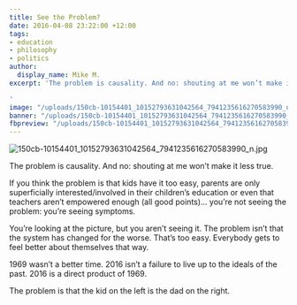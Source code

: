 ```yaml
---
title: See the Problem?
date: 2016-04-08 23:22:00 +12:00
tags:
- education
- philosophy
- politics
author:
  display_name: Mike M.
excerpt: 'The problem is causality. And no: shouting at me won’t make it less true.

'
image: "/uploads/150cb-10154401_10152793631042564_7941235616270583990_n.jpg"
banner: "/uploads/150cb-10154401_10152793631042564_7941235616270583990_n.jpg"
fbpreview: "/uploads/150cb-10154401_10152793631042564_7941235616270583990_n.jpg"
---
```


![150cb-10154401_10152793631042564_7941235616270583990_n.jpg](/uploads/150cb-10154401_10152793631042564_7941235616270583990_n.jpg)

The problem is causality. And no: shouting at me won’t make it less true.

If you think the problem is that kids have it too easy, parents are only superficially interested/involved in their children’s education or even that teachers aren’t empowered enough (all good points)… you’re not seeing the problem: you’re seeing symptoms.

You’re looking at the picture, but you aren’t seeing it. The problem isn’t that the system has changed for the worse. That’s too easy. Everybody gets to feel better about themselves that way.

1969 wasn’t a better time. 2016 isn’t a failure to live up to the ideals of the past. 2016 is a direct product of 1969.

The problem is that the kid on the left is the dad on the right.